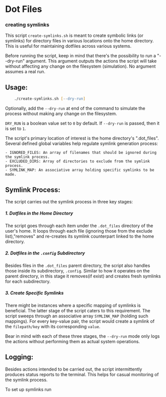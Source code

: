 # Dot Files

### creating symlinks

This script `create-symlinks.sh` is meant to create symbolic links (or symlinks) for directory files in various locations onto the home directory. This is useful for maintaining dotfiles across various systems.

Before running the script, keep in mind that there's the possibility to run a "--dry-run" argument. This argument outputs the actions the script will take without affecting any change on the filesystem (simulation). No argument assumes a real run.

## Usage:

```zsh
    ./create-symlinks.sh [--dry-run]
```

Optionally, add the `--dry-run` at end of the command to simulate the process without making any change on the filesystem.

`DRY_RUN` is a boolean value set to `0` by default. If `--dry-run` is passed, then it is set to `1`.

The script's primary location of interest is the home directory's ".dot_files". Several defined global variables help regulate symlink generation process:

    - IGNORED_FILES: An array of filenames that should be ignored during the symlink process.
    - EXCLUDED_DIRS: Array of directories to exclude from the symlink process.
    - SYMLINK_MAP: An associative array holding specific symlinks to be made.

## Symlink Process:

The script carries out the symlink process in three key stages:

##### 1. Dotfiles in the Home Directory

The script goes through each item under the `.dot_files` directory of the user's home. It loops through each file (ignoring those from the exclude list),"removes" and re-creates its symlink counterpart linked to the home directory.

##### 2. Dotfiles in the `.config` Subdirectory

Besides files in the `.dot_files` parent directory, the script also handles those inside its subdirectory, `.config`. Similar to how it operates on the parent directory, in this stage it removes(if exist) and creates fresh symlinks for each subdirectory.

##### 3. Create Specific Symlinks

There might be instances where a specific mapping of symlinks is beneficial. The latter stage of the script caters to this requirement. The script sweeps through an associative array `SYMLINK_MAP` (holding such mappings). For every key-value pair, the script would create a symlink of the `filepath/key` with its corresponding `value`.

Bear in mind with each of these three stages, the `--dry-run` mode only logs the actions without performing them as actual system operations.

## Logging:

Besides actions intended to be carried out, the script intermittently produces status reports to the terminal. This helps for casual monitoring of the symlink process.

To set up symlinks run
